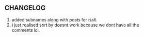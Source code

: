 ## CHANGELOG

1. added subnames along with posts for r/all.
2. i just realised sort by doesnt work because we dont have all the comments lol.
